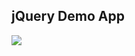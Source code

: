 ## jQuery Demo App
<img src="http://f.st-hatena.com/images/fotolife/t/tyoshikawa1106/20150815/20150815231351.png" />
